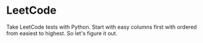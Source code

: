 # LeetCode
Take LeetCode tests with Python.
Start with easy columns first with ordered from easiest to highest.
So let's figure it out.